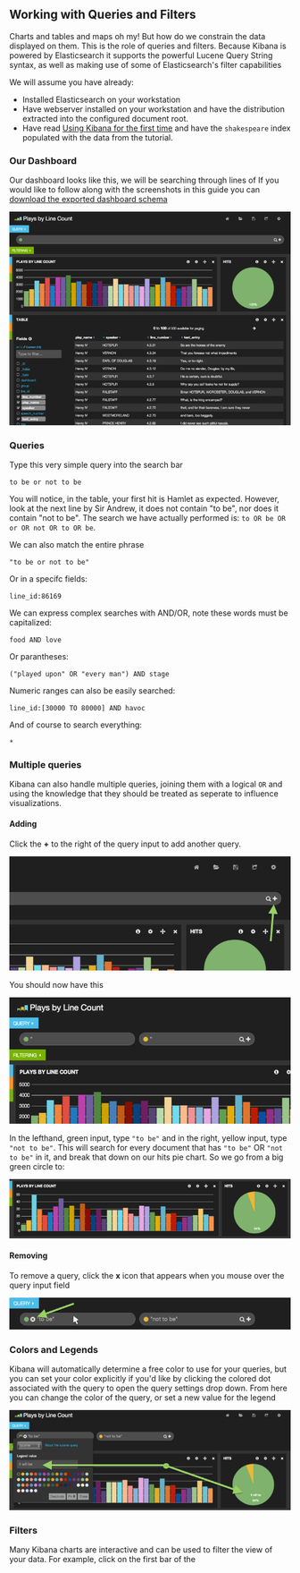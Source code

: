 ## Working with Queries and Filters

Charts and tables and maps oh my! But how do we constrain the data displayed on them. This is the role of queries and filters. Because Kibana is powered by Elasticsearch it supports the powerful Lucene Query String syntax, as well as making use of some of Elasticsearch's filter capabilities

We will assume you have already:

- Installed Elasticsearch on your workstation
- Have webserver installed on your workstation and have the distribution extracted into the configured document root.
- Have read [Using Kibana for the first time](../intro/index.html) and have the `shakespeare` index populated with the data from the tutorial.

### Our Dashboard

Our dashboard looks like this, we will be searching through lines of If you would like to follow along with the screenshots in this guide you can [download the exported dashboard schema ](./plays.json)

![image](./plays.png)

### Queries

Type this very simple query into the search bar

```
to be or not to be
```

You will notice, in the table, your first hit is Hamlet as expected. However, look at the next line by Sir Andrew, it does not contain "to be", nor does it contain "not to be". The search we have actually performed is: `to OR be OR or OR not OR to OR be`.

We can also match the entire phrase

```
"to be or not to be"
```

Or in a specifc fields:

```
line_id:86169
```

We can express complex searches with AND/OR, note these words must be capitalized:

```
food AND love
```

Or parantheses:

```
("played upon" OR "every man") AND stage
```

Numeric ranges can also be easily searched:

```
line_id:[30000 TO 80000] AND havoc
```

And of course to search everything:

```
*
```

### Multiple queries

Kibana can also handle multiple queries, joining them with a logical `OR` and using the knowledge that they should be treated as seperate to influence visualizations.

#### Adding

Click the **+** to the right of the query input to add another query.

![image](./Addquery.png)

You should now have this

![image](./split.png)

In the lefthand, green input, type `"to be"` and in the right, yellow input, type `"not to be"`. This will search for every document that has `"to be"` OR `"not to be"` in it, and break that down on our hits pie chart. So we go from a big green circle to:

![image](./pieslice.png)

#### Removing

To remove a query, click the **x** icon that appears when you mouse over the query input field

![image](./remove.png)

### Colors and Legends

Kibana will automatically determine a free color to use for your queries, but you can set your color explicitly if you'd like by clicking the colored dot associated with the query to open the query settings drop down. From here you can change the color of the query, or set a new value for the legend

![image](./settings.png)

### Filters

Many Kibana charts are interactive and can be used to filter the view of your data. For example, click on the first bar of the
